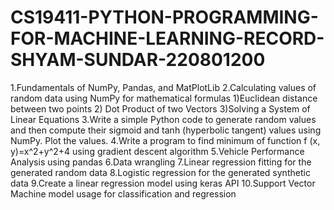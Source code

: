 # CS19411-PYTHON-PROGRAMMING-FOR-MACHINE-LEARNING-RECORD-SHYAM-SUNDAR-220801200
1.Fundamentals of NumPy, Pandas, and MatPlotLib
2.Calculating values of random data using NumPy for mathematical formulas 1)Euclidean distance between two points 2) Dot Product of two Vectors 3)Solving a System of Linear Equations
3.Write a simple Python code to generate random values and then compute their sigmoid and tanh (hyperbolic tangent) values using NumPy. Plot the values.
4.Write a program to find minimum of function f (x, y)=x^2+y^2+4 using gradient descent algorithm
5.Vehicle Performance Analysis using pandas
6.Data wrangling
7.Linear regression fitting for the generated random data
8.Logistic regression for the generated synthetic data
9.Create a linear regression model using keras API
10.Support Vector Machine model usage for classification and regression
